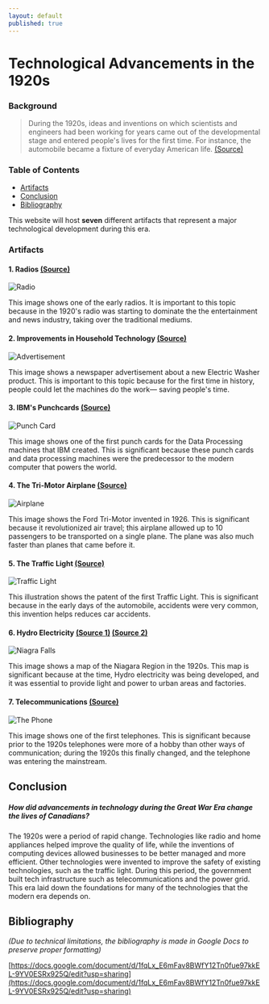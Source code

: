 ```yaml
---
layout: default
published: true
---
```

# Technological Advancements in the 1920s

### Background

> During the 1920s, ideas and inventions on which scientists and engineers had been working for years came out of the developmental stage and entered people's lives for the first time. For instance, the automobile became a fixture of everyday American life. [(Source)](https://www.encyclopedia.com/social-sciences/culture-magazines/1920s-science-and-technology-overview)

### Table of Contents
 - [Artifacts](#artifacts)
 - [Conclusion](#conclusion)
 - [Bibliography](#bibliography)

This website will host **seven** different artifacts that represent a major technological development during this era.

### Artifacts<a name="artifacts"/>

#### 1. Radios [(Source)](https://inktank.fi/disruptive-decades-technologies-that-revolutionized-the-1920s)

![Radio](https://inktank.fi/wp-content/uploads/2016/02/Radio-broadcast-in-the-1920s.jpg)

This image shows one of the early radios. It is important to this topic because in the 1920's radio was starting to dominate the the entertainment and news industry, taking over the traditional mediums.

#### 2. Improvements in Household Technology [(Source)](https://caperpics.wordpress.com/tag/capers/)

![Advertisement](https://caperpics.files.wordpress.com/2011/03/sears_wash-scaled600.jpg?w=486&h=656)

This image shows a newspaper advertisement about a new Electric Washer product. This is important to this topic because for the first time in history, people could let the machines do the work— saving people's time.


#### 3. IBM's Punchcards [(Source)](https://www.wired.com/2012/11/the-decades-that-invented-the-future-part-3-1921-1930/)

![Punch Card](https://www.wired.com/wp-content/uploads/images_blogs/gadgetlab/2012/11/punched_card-660x290.jpg)

This image shows one of the first punch cards for the Data Processing machines that IBM created. This is significant because these punch cards and data processing machines were the predecessor to the modern computer that powers the world.

#### 4. The Tri-Motor Airplane [(Source)](https://www.wired.com/2012/11/the-decades-that-invented-the-future-part-3-1921-1930/)

![Airplane](https://www.wired.com/wp-content/uploads/images_blogs/gadgetlab/2012/11/ford_trimotor.jpg)

This image shows the Ford Tri-Motor invented in 1926. This is significant because it revolutionized air travel; this airplane allowed up to 10 passengers to be transported on a single plane. The plane was also much faster than planes that came before it.

#### 5. The Traffic Light [(Source)](https://www.wired.com/2012/11/the-decades-that-invented-the-future-part-3-1921-1930/)

![Traffic Light](https://www.wired.com/wp-content/uploads/images_blogs/gadgetlab/2012/11/traffic-light-patent.jpg)

This illustration shows the patent of the first Traffic Light. This is significant because in the early days of the automobile, accidents were very common, this invention helps reduces car accidents. 

#### 6. Hydro Electricity [(Source 1)](https://www.oldmapsonline.org/map/usgs/5930887/) [(Source 2)](https://www.thecanadianencyclopedia.ca/en/article/technology)

![Niagra Falls](https://ngmdb.usgs.gov/img4/ht_icons/overlay/NY/NY_Niagara%20Falls_462633_1901_62500_geo.jpg)

This image shows a map of the Niagara Region in the 1920s. This map is significant because at the time, Hydro electricity was being developed, and it was essential to provide light and power to urban areas and factories.

#### 7. Telecommunications [(Source)](https://www.techwalla.com/articles/telephones-in-the-1920s)

![The Phone](https://img.techwallacdn.com/630x/cppd/14/154/fotolia_3740529_XS.jpg?type=webp)

This image shows one of the first telephones. This is significant because prior to the 1920s telephones were more of a hobby than other ways of communication; during the 1920s this finally changed, and the telephone was entering the mainstream.

## Conclusion<a name="conclusion" />

##### How did advancements in technology during the Great War Era change the lives of Canadians?

The 1920s were a period of rapid change. Technologies like radio and home appliances helped improve the quality of life, while the inventions of computing devices allowed businesses to be better managed and more efficient. Other technologies were invented to improve the safety of existing technologies, such as the traffic light. During this period, the government built tech infrastructure such as telecommunications and the power grid. This era laid down the foundations for many of the technologies that the modern era depends on. 

## Bibliography<a name="bibliography" />

*(Due to technical limitations, the bibliography is made in Google Docs to preserve proper formatting)*

[https://docs.google.com/document/d/1fqLx_E6mFav8BWfY12Tn0fue97kkEL-9YV0ESRx925Q/edit?usp=sharing](https://docs.google.com/document/d/1fqLx_E6mFav8BWfY12Tn0fue97kkEL-9YV0ESRx925Q/edit?usp=sharing)
